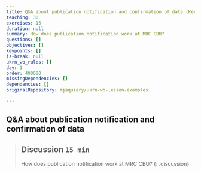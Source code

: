 ```yaml
---
title: Q&A about publication notification and confirmation of data (Kevin Symonds)
teaching: 30
exercises: 15
duration: null
summary: How does publication notification work at MRC CBU?
questions: []
objectives: []
keypoints: []
is-break: null
ukrn_wb_rules: []
day: 1
order: 400000
missingDependencies: []
dependencies: []
originalRepository: mjaquiery/ukrn-wb-lesson-examples

---
```

## Q&A about publication notification and confirmation of data

> ## Discussion `15 min`
> How does publication notification work at MRC CBU?
{: .discussion}

